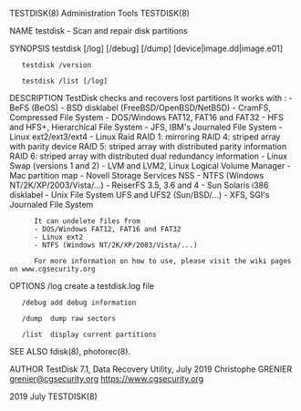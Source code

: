 TESTDISK(8)                                                                           Administration Tools                                                                          TESTDISK(8)

NAME
       testdisk - Scan and repair disk partitions

SYNOPSIS
       testdisk [/log] [/debug] [/dump] [device|image.dd|image.e01]

       testdisk /version

       testdisk /list [/log]

DESCRIPTION
          TestDisk checks and recovers lost partitions
          It works with :
          - BeFS (BeOS)
          - BSD disklabel (FreeBSD/OpenBSD/NetBSD)
          - CramFS, Compressed File System
          - DOS/Windows FAT12, FAT16 and FAT32
          - HFS and HFS+, Hierarchical File System
          - JFS, IBM's Journaled File System
          - Linux ext2/ext3/ext4
          - Linux Raid
            RAID 1: mirroring
            RAID 4: striped array with parity device
            RAID 5: striped array with distributed parity information
            RAID 6: striped array with distributed dual redundancy information
          - Linux Swap (versions 1 and 2)
          - LVM and LVM2, Linux Logical Volume Manager
          - Mac partition map
          - Novell Storage Services NSS
          - NTFS (Windows NT/2K/XP/2003/Vista/...)
          - ReiserFS 3.5, 3.6 and 4
          - Sun Solaris i386 disklabel
          - Unix File System UFS and UFS2 (Sun/BSD/...)
          - XFS, SGI's Journaled File System

          It can undelete files from
          - DOS/Windows FAT12, FAT16 and FAT32
          - Linux ext2
          - NTFS (Windows NT/2K/XP/2003/Vista/...)

          For more information on how to use, please visit the wiki pages on www.cgsecurity.org

OPTIONS
       /log   create a testdisk.log file

       /debug add debug information

       /dump  dump raw sectors

       /list  display current partitions

SEE ALSO
       fdisk(8), photorec(8).

AUTHOR
       TestDisk 7.1, Data Recovery Utility, July 2019
       Christophe GRENIER <grenier@cgsecurity.org>
       https://www.cgsecurity.org

2019                                                                                          July                                                                                  TESTDISK(8)
